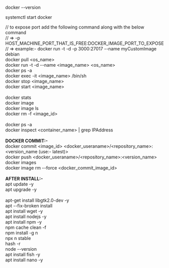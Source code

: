 docker --version

systemctl start docker

// to expose port add the following command along with the below command <br />
//   => -p HOST_MACHINE_PORT_THAT_IS_FREE:DOCKER_IMAGE_PORT_TO_EXPOSE <br />
//   => example:- docker run -t -d -p 3000:27017 --name myCustomImage debian <br />
docker pull <os_name> <br />
docker run -t -d --name <image_name> <os_name> <br />
docker ps -a<br />
docker exec -it <image_name> /bin/sh <br />
docker stop <image_name> <br />
docker start <image_name> <br />
<br />
docker stats
<br />
docker image <br />
docker image ls <br />
docker rm -f <image_id> <br />
<br />
docker ps -a <br />
docker inspect <container_name> | grep IPAddress <br />
<br /> 
<b>DOCKER COMMIT:- </b><br />
docker commit <image_id> <docker_useraname>/<repository_name>:<version_name (use:- latest)><br />
docker push  <docker_useraname>/<repository_name>:<version_name> <br/>
docker images <br/>
docker image rm --force <docker_commit_image_id> <br/>
<br /> 
<b>AFTER INSTALL:- </b><br />
apt update -y <br />
apt upgrade -y <br /> 
<br />
apt-get install libgtk2.0-dev -y <br />
apt --fix-broken install <br />
apt install wget -y <br />
apt install nodejs -y <br />
apt install npm -y <br />
npm cache clean -f <br />
npm install -g n <br />
npx n stable <br />
hash -r <br />
node --version <br />
apt install fish -y <br />
apt install nano -y
